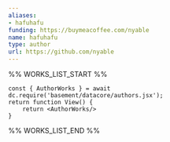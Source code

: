 ```yaml
---
aliases:
- hafuhafu
funding: https://buymeacoffee.com/nyable
name: hafuhafu
type: author
url: https://github.com/nyable
---
```



%% WORKS_LIST_START %%

```datacorejsx
const { AuthorWorks } = await dc.require('basement/datacore/authors.jsx');
return function View() {
    return <AuthorWorks/>
}
```
%% WORKS_LIST_END %%